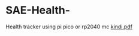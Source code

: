 # SAE-Health-

Health tracker using pi pico or rp2040 mc 
[kindi.pdf](https://github.com/user-attachments/files/21321081/kindi.pdf)
